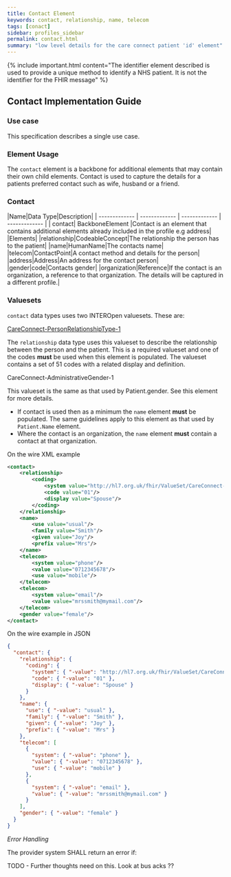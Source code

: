 ```yaml
---
title: Contact Element
keywords: contact, relationship, name, telecom
tags: [conact]
sidebar: profiles_sidebar
permalink: contact.html
summary: "low level details for the care connect patient 'id' element"
---
```

{% include important.html content="The identifier element described is  used to provide a unique method to identify a NHS patient. It is not the identifier for the FHIR message" %}

## Contact Implementation Guide ##

### Use case ###

This specification describes a single use case. 

### Element Usage ###

The `contact` element is a backbone for additional elements that may contain their own child elements. Contact is used to capture the details for a patients preferred contact such as wife, husband or a friend. 

### Contact ###

|Name|Data Type|Description|
| ------------- | ------------- | ------------- | ------------- |
| contact| BackboneElement |Contact is an element that contains additional elements already included in the profile e.g address|
|Elements|
|relationship|CodeableConcept|The relationship the person has to the patient|
|name|HumanName|The contacts name|
|telecom|ContactPoint|A contact method and details for the person|
|address|Address|An address for the contact person|
|gender|code|Contacts gender|
|organization|Reference|If the contact is an organization, a reference to that organization. The details will be captured in a different profile.|


### Valuesets ##

`contact` data types uses two INTEROpen valuesets. These are:

[CareConnect-PersonRelationshipType-1](http://www.interopen.org/candidate-profiles/care-connect/CareConnect-PersonRelationshipType-1.valueset.html)

The `relationship` data type uses this valueset to describe the relationship between the person and the patient. This is a required valueset and one of the codes **must** be used when this element is populated.
The valueset contains a set of 51 codes with a related display and definition. 

CareConnect-AdministrativeGender-1

This valueset is the same as that used by Patient.gender. See this element for more details.


- If contact is used then as a minimum the `name` element **must** be populated. The same guidelines apply to this element as that used by `Patient.Name` element.
- Where the contact is an organization, the `name` element **must** contain a contact at that organization. 


On the wire XML example

```xml
<contact>
	<relationship>
		<coding>
			<system value="http://hl7.org.uk/fhir/ValueSet/CareConnect-PersonRelationshipType"/>
			<code value="01"/>
			<display value="Spouse"/>
		</coding>
	</relationship>
	<name>
		<use value="usual"/>
		<family value="Smith"/>
		<given value="Joy"/>
		<prefix value="Mrs"/>
	</name>
	<telecom>
		<system value="phone"/>
		<value value="0712345678"/>
		<use value="mobile"/>
	</telecom>
	<telecom>
		<system value="email"/>
		<value value="mrssmith@mymail.com"/>
	</telecom>
	<gender value="female"/>
</contact>
```

On the wire example in JSON

```json
{
  "contact": {
    "relationship": {
      "coding": {
        "system": { "-value": "http://hl7.org.uk/fhir/ValueSet/CareConnect-PersonRelationshipType" },
        "code": { "-value": "01" },
        "display": { "-value": "Spouse" }
      }
    },
    "name": {
      "use": { "-value": "usual" },
      "family": { "-value": "Smith" },
      "given": { "-value": "Joy" },
      "prefix": { "-value": "Mrs" }
    },
    "telecom": [
      {
        "system": { "-value": "phone" },
        "value": { "-value": "0712345678" },
        "use": { "-value": "mobile" }
      },
      {
        "system": { "-value": "email" },
        "value": { "-value": "mrssmith@mymail.com" }
      }
    ],
    "gender": { "-value": "female" }
  }
}
```

*Error Handling*

The provider system SHALL return an error if:

TODO - Further thoughts need on this. Look at bus acks ??







